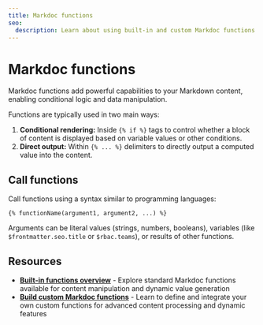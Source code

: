 ```yaml
---
title: Markdoc functions
seo:
  description: Learn about using built-in and custom Markdoc functions in Redocly.
---
```


# Markdoc functions

Markdoc functions add powerful capabilities to your Markdown content, enabling conditional logic and data manipulation.

Functions are typically used in two main ways:

1. **Conditional rendering:** Inside `{% if %}` tags to control whether a block of content is displayed based on variable values or other conditions.
2. **Direct output:** Within `{% ... %}` delimiters to directly output a computed value into the content.

## Call functions

Call functions using a syntax similar to programming languages:

`{% functionName(argument1, argument2, ...) %}`

Arguments can be literal values (strings, numbers, booleans), variables (like `$frontmatter.seo.title` or `$rbac.teams`), or results of other functions.

## Resources

- **[Built-in functions overview](./built-in.md)** - Explore standard Markdoc functions available for content manipulation and dynamic value generation
- **[Build custom Markdoc functions](../../customization/build-custom-function.md)** - Learn to define and integrate your own custom functions for advanced content processing and dynamic features
